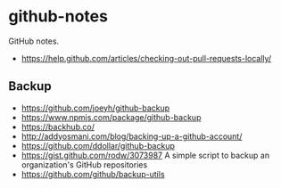 # github-notes
GitHub notes.

* https://help.github.com/articles/checking-out-pull-requests-locally/

## Backup

* https://github.com/joeyh/github-backup
* https://www.npmjs.com/package/github-backup
* https://backhub.co/
* http://addyosmani.com/blog/backing-up-a-github-account/
 * https://github.com/ddollar/github-backup 
* https://gist.github.com/rodw/3073987 A simple script to backup an organization's GitHub repositories
* https://github.com/github/backup-utils 

